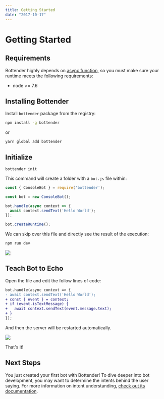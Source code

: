 ```yaml
---
title: Getting Started
date: "2017-10-17"
---
```


# Getting Started

## Requirements

Bottender highly depends on [async function](https://developer.mozilla.org/en-US/docs/Web/JavaScript/Reference/Statements/async_function), so you must make sure your runtime meets the following requirements:

- node >= 7.6

## Installing Bottender

Install `bottender` package from the registry:

```sh
npm install -g bottender
```

or

```sh
yarn global add bottender
```

## Initialize

```
bottender init
```

This command will create a folder with a `bot.js` file within:

```js
const { ConsoleBot } = require('bottender');

const bot = new ConsoleBot();

bot.handle(async context => {
  await context.sendText('Hello World');
});

bot.createRuntime();
```

We can skip over this file and directly see the result of the execution:

```sh
npm run dev
```

![](https://user-images.githubusercontent.com/3382565/31601791-abf0746a-b220-11e7-893a-fba68923920e.png)

## Teach Bot to Echo

Open the file and edit the follow lines of code:

```diff
bot.handle(async context => {
- await context.sendText('Hello World');
+ const { event } = context;
+ if (event.isTextMessage) {
+   await context.sendText(event.message.text);
+ }
});
```

And then the server will be restarted automatically.

![](https://user-images.githubusercontent.com/3382565/31601795-ac3f1f02-b220-11e7-99d0-513accf40460.png)

That's it!

## Next Steps

You just created your first bot with Bottender! To dive deeper into bot development, you may want to determine the intents behind the user saying. For more information on intent understanding, [check out its documentation](./Guides-Intents).
